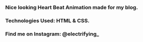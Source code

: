 ### Nice looking Heart Beat Animation made for my blog.

### Technologies Used: HTML & CSS.

### Find me on Instagram: @electrifying\_
